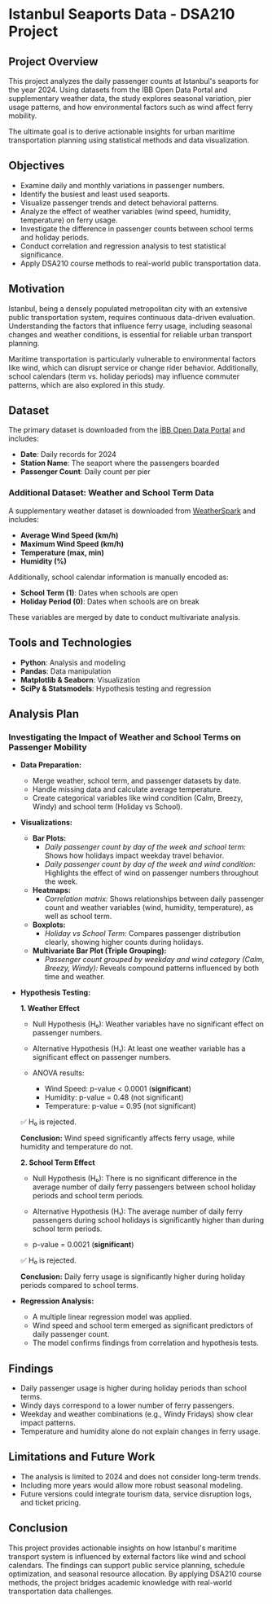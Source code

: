 # **Istanbul Seaports Data - DSA210 Project**

## Project Overview

This project analyzes the daily passenger counts at Istanbul's seaports for the year 2024. Using datasets from the İBB Open Data Portal and supplementary weather data, the study explores seasonal variation, pier usage patterns, and how environmental factors such as wind affect ferry mobility.

The ultimate goal is to derive actionable insights for urban maritime transportation planning using statistical methods and data visualization.

## Objectives

- Examine daily and monthly variations in passenger numbers.
- Identify the busiest and least used seaports.
- Visualize passenger trends and detect behavioral patterns.
- Analyze the effect of weather variables (wind speed, humidity, temperature) on ferry usage.
- Investigate the difference in passenger counts between school terms and holiday periods.
- Conduct correlation and regression analysis to test statistical significance.
- Apply DSA210 course methods to real-world public transportation data.

## Motivation

Istanbul, being a densely populated metropolitan city with an extensive public transportation system, requires continuous data-driven evaluation. Understanding the factors that influence ferry usage, including seasonal changes and weather conditions, is essential for reliable urban transport planning.

Maritime transportation is particularly vulnerable to environmental factors like wind, which can disrupt service or change rider behavior. Additionally, school calendars (term vs. holiday periods) may influence commuter patterns, which are also explored in this study.

## Dataset

The primary dataset is downloaded from the [İBB Open Data Portal](https://ulasav.csb.gov.tr/dataset/34-istanbul-deniz-iskeleleri-yolcu-sayilari/resource/189d7304-2646-43f7-b4ba-3b689f444683) and includes:

- **Date**: Daily records for 2024
- **Station Name**: The seaport where the passengers boarded
- **Passenger Count**: Daily count per pier

### Additional Dataset: Weather and School Term Data

A supplementary weather dataset is downloaded from [WeatherSpark](https://tr.weatherspark.com) and includes:

- **Average Wind Speed (km/h)**
- **Maximum Wind Speed (km/h)**
- **Temperature (max, min)**
- **Humidity (%)**

Additionally, school calendar information is manually encoded as:

- **School Term (1)**: Dates when schools are open
- **Holiday Period (0)**: Dates when schools are on break

These variables are merged by date to conduct multivariate analysis.

## Tools and Technologies

- **Python**: Analysis and modeling
- **Pandas**: Data manipulation
- **Matplotlib & Seaborn**: Visualization
- **SciPy & Statsmodels**: Hypothesis testing and regression

## Analysis Plan

### Investigating the Impact of Weather and School Terms on Passenger Mobility

- **Data Preparation:**

  - Merge weather, school term, and passenger datasets by date.
  - Handle missing data and calculate average temperature.
  - Create categorical variables like wind condition (Calm, Breezy, Windy) and school term (Holiday vs School).

- **Visualizations:**

  - **Bar Plots:**
    - *Daily passenger count by day of the week and school term:* Shows how holidays impact weekday travel behavior.
    - *Daily passenger count by day of the week and wind condition:* Highlights the effect of wind on passenger numbers throughout the week.
  - **Heatmaps:**
    - *Correlation matrix:* Shows relationships between daily passenger count and weather variables (wind, humidity, temperature), as well as school term.
  - **Boxplots:**
    - *Holiday vs School Term:* Compares passenger distribution clearly, showing higher counts during holidays.
  - **Multivariate Bar Plot (Triple Grouping):**
    - *Passenger count grouped by weekday and wind category (Calm, Breezy, Windy):* Reveals compound patterns influenced by both time and weather.

- **Hypothesis Testing:**

  **1. Weather Effect**

  - Null Hypothesis (H₀): Weather variables have no significant effect on passenger numbers.

  - Alternative Hypothesis (H₁): At least one weather variable has a significant effect on passenger numbers.

  - ANOVA results:

    - Wind Speed: p-value < 0.0001 (**significant**)
    - Humidity: p-value = 0.48 (not significant)
    - Temperature: p-value = 0.95 (not significant)

  ✅ H₀ is rejected.

  **Conclusion:** Wind speed significantly affects ferry usage, while humidity and temperature do not.

  **2. School Term Effect**

  - Null Hypothesis (H₀): There is no significant difference in the average number of daily ferry passengers between school holiday periods and school term periods.

  - Alternative Hypothesis (H₁): The average number of daily ferry passengers during school holidays is significantly higher than during school term periods.

  - p-value = 0.0021 (**significant**)

  ✅ H₀ is rejected.

  **Conclusion:** Daily ferry usage is significantly higher during holiday periods compared to school terms.

- **Regression Analysis:**

  - A multiple linear regression model was applied.
  - Wind speed and school term emerged as significant predictors of daily passenger count.
  - The model confirms findings from correlation and hypothesis tests.

## Findings

- Daily passenger usage is higher during holiday periods than school terms.
- Windy days correspond to a lower number of ferry passengers.
- Weekday and weather combinations (e.g., Windy Fridays) show clear impact patterns.
- Temperature and humidity alone do not explain changes in ferry usage.

## Limitations and Future Work

- The analysis is limited to 2024 and does not consider long-term trends.
- Including more years would allow more robust seasonal modeling.
- Future versions could integrate tourism data, service disruption logs, and ticket pricing.

## Conclusion

This project provides actionable insights on how Istanbul's maritime transport system is influenced by external factors like wind and school calendars. The findings can support public service planning, schedule optimization, and seasonal resource allocation. By applying DSA210 course methods, the project bridges academic knowledge with real-world transportation data challenges.

